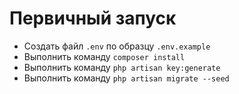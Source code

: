 # Первичный запуск
- Создать файл `.env` по образцу `.env.example`
- Выполнить команду `composer install`
- Выполнить команду `php artisan key:generate`
- Выполнить команду `php artisan migrate --seed`
